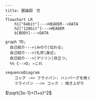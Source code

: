 ```mermaid
---
title: 圏論図　弐
---
flowchart LR
    h1["64bit"]--->HEADER-->DATA
    h2["128bit"]--->HEADER
    b[BODY]--->DATA
```

```mermaid
graph TD;
  自己紹介--->|みのり|伝わる;
  自己紹介--->|礼奈|身近;
  自己紹介--->|マリリン|目立つ;
  %% C-->D; ←これ
```
```mermaid
sequenceDiagram
    コック ->> フライパン: ハンバーグを焼く
    フライパン -->> コック : 焼き上がり

```
$\sqrt{3x-1}+(1+x)^2$
